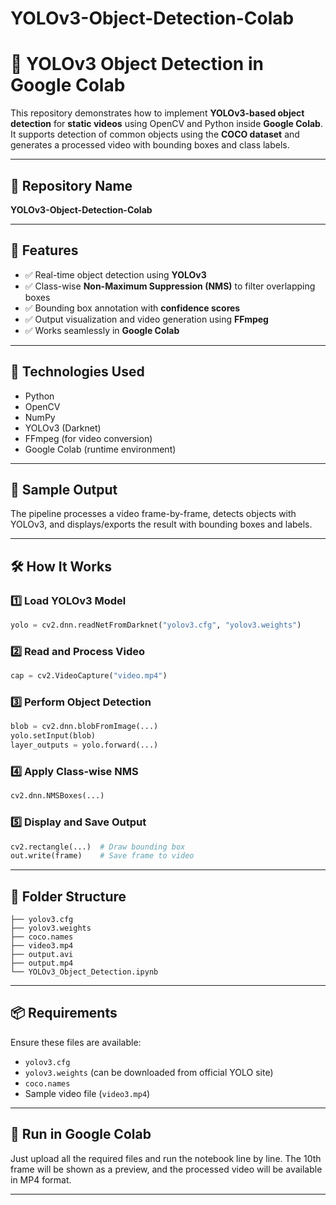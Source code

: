 # YOLOv3-Object-Detection-Colab
# 🎯 YOLOv3 Object Detection in Google Colab

This repository demonstrates how to implement **YOLOv3-based object detection** for **static videos** using OpenCV and Python inside **Google Colab**. It supports detection of common objects using the **COCO dataset** and generates a processed video with bounding boxes and class labels.

---

## 📁 Repository Name

**YOLOv3-Object-Detection-Colab**

---

## 📌 Features

- ✅ Real-time object detection using **YOLOv3**
- ✅ Class-wise **Non-Maximum Suppression (NMS)** to filter overlapping boxes
- ✅ Bounding box annotation with **confidence scores**
- ✅ Output visualization and video generation using **FFmpeg**
- ✅ Works seamlessly in **Google Colab**

---

## 🧠 Technologies Used

- Python
- OpenCV
- NumPy
- YOLOv3 (Darknet)
- FFmpeg (for video conversion)
- Google Colab (runtime environment)

---

## 🎥 Sample Output

The pipeline processes a video frame-by-frame, detects objects with YOLOv3, and displays/exports the result with bounding boxes and labels.

---

## 🛠️ How It Works

### 1️⃣ Load YOLOv3 Model

```python
yolo = cv2.dnn.readNetFromDarknet("yolov3.cfg", "yolov3.weights")
```

### 2️⃣ Read and Process Video

```python
cap = cv2.VideoCapture("video.mp4")
```

### 3️⃣ Perform Object Detection

```python
blob = cv2.dnn.blobFromImage(...)
yolo.setInput(blob)
layer_outputs = yolo.forward(...)
```

### 4️⃣ Apply Class-wise NMS

```python
cv2.dnn.NMSBoxes(...)
```

### 5️⃣ Display and Save Output

```python
cv2.rectangle(...)  # Draw bounding box
out.write(frame)    # Save frame to video
```

---

## 📂 Folder Structure

```
├── yolov3.cfg
├── yolov3.weights
├── coco.names
├── video3.mp4
├── output.avi
├── output.mp4
└── YOLOv3_Object_Detection.ipynb
```

---

## 📦 Requirements

Ensure these files are available:
- `yolov3.cfg`
- `yolov3.weights` (can be downloaded from official YOLO site)
- `coco.names`
- Sample video file (`video3.mp4`)

---

## 🚀 Run in Google Colab

Just upload all the required files and run the notebook line by line. The 10th frame will be shown as a preview, and the processed video will be available in MP4 format.

---
